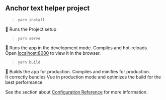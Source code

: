 ## Anchor text helper project

> `yarn install`

🏃 Runs the Project setup <br />

> `yarn serve`

🚚 Runs the app in the development mode. Compiles and hot-reloads <br />
Open [localhost:8080](http://localhost:8080) to view it in the browser.

> `yarn build`

🎁 Builds the app for production. Compiles and minifies for production.<br />
It correctly bundles Vue in production mode and optimizes the build for the best performance.

See the section about [Configuration Reference](https://cli.vuejs.org/config/) for more information.

